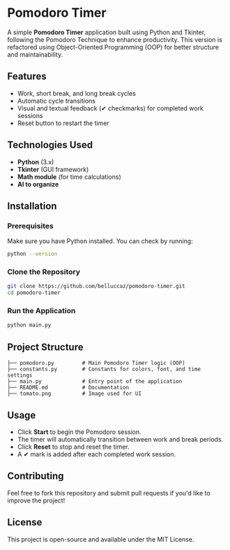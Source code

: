 # Pomodoro Timer

A simple **Pomodoro Timer** application built using Python and Tkinter, following the Pomodoro Technique to enhance productivity. This version is refactored using Object-Oriented Programming (OOP) for better structure and maintainability.

## Features
- Work, short break, and long break cycles
- Automatic cycle transitions
- Visual and textual feedback (✔ checkmarks) for completed work sessions
- Reset button to restart the timer

## Technologies Used
- **Python** (3.x)
- **Tkinter** (GUI framework)
- **Math module** (for time calculations)
- **AI to organize**

## Installation
### Prerequisites
Make sure you have Python installed. You can check by running:
```sh
python --version
```

### Clone the Repository
```sh
git clone https://github.com/belluccaz/pomodoro-timer.git
cd pomodoro-timer
```

### Run the Application
```sh
python main.py
```

## Project Structure
```
├── pomodoro.py         # Main Pomodoro Timer logic (OOP)
├── constants.py        # Constants for colors, font, and time settings
├── main.py             # Entry point of the application
├── README.md           # Documentation
├── tomato.png          # Image used for UI
```

## Usage
- Click **Start** to begin the Pomodoro session.
- The timer will automatically transition between work and break periods.
- Click **Reset** to stop and reset the timer.
- A ✔ mark is added after each completed work session.

## Contributing
Feel free to fork this repository and submit pull requests if you'd like to improve the project!

## License
This project is open-source and available under the MIT License.

